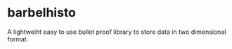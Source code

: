 # barbelhisto
A lightweiht easy to use bullet proof library to store data in two dimensional format.
